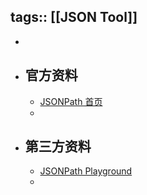 tags:: [[JSON Tool]]
---

-
- ## 官方资料
	- [JSONPath 首页](https://goessner.net/articles/JsonPath/index.html)
	-
- ## 第三方资料
	- [JSONPath Playground](https://jsonpath.com/)
	-